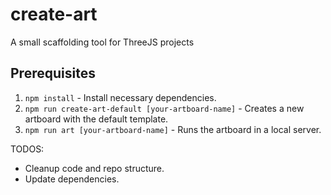 # create-art
A small scaffolding tool for ThreeJS projects

## Prerequisites

1. `npm install` - Install necessary dependencies.
2. `npm run create-art-default [your-artboard-name]` - Creates a new artboard with the default template.
3. `npm run art [your-artboard-name]` - Runs the artboard in a local server.

TODOS:
- Cleanup code and repo structure.
- Update dependencies.
